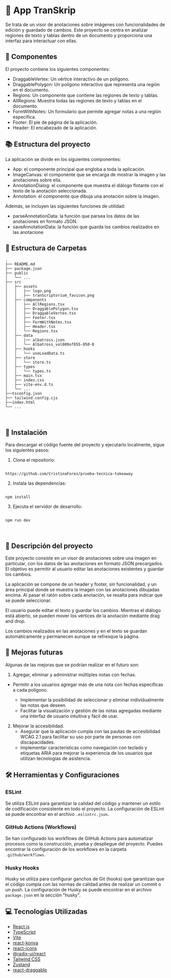 # 📱 App TranSkrip

Se trata de un visor de anotaciones sobre imágenes con funcionalidades de edición y guardado de cambios. Este proyecto se centra en analizar regiones de texto y tablas dentro de un documento y proporciona una interfaz para interactuar con ellas.

## 🧩 Componentes

El proyecto contiene los siguientes componentes:

- DraggableVertex: Un vértice interactivo de un polígono.
- DraggablePolygon: Un polígono interactivo que representa una región en el documento.
- Regions: Un componente que contiene las regiones de texto y tablas.
- AllRegions: Muestra todas las regiones de texto y tablas en el documento.
- FormWithNotes: Un formulario que permite agregar notas a una región específica.
- Footer: El pie de página de la aplicación.
- Header: El encabezado de la aplicación.
  </br>

## 📚 Estructura del proyecto

La aplicación se divide en los siguientes componentes:

- App: el componente principal que engloba a toda la aplicación.
- ImageCanvas: el componente que se encarga de mostrar la imagen y las anotaciones sobre ella.
- AnnotationDialog: el componente que muestra el diálogo flotante con el texto de la anotación seleccionada.
- Annotation: el componente que dibuja una anotación sobre la imagen.

Además, se incluyen las siguientes funciones de utilidad:

- parseAnnotationData: la función que parsea los datos de las anotaciones en formato JSON.
- saveAnnotationData: la función que guarda los cambios realizados en las anotacione
  </br>

## 📂 Estructura de Carpetas

```
.
├── README.md
├── package.json
├── public
│   └── ...
├── src
│   ├── assets
│   │   ├── logo.png
│   │   ├── tranScriptorium_favicon.png
│   ├── components
│   │   ├── AllRegions.tsx
│   │   ├── DraggablePolygon.tsx
│   │   ├── DraggableVertex.tsx
│   │   ├── Footer.tsx
│   │   ├── FormWithNotes.tsx
│   │   ├── Header.tsx
│   │   └── Regions.tsx
│   ├── data
│   │   |── albatross.json
│   │   └── Albatross_vol009of055-050-0
│   ├── hooks
│   │   └── useLoadData.ts
│   ├── store
│   │   └── store.ts
│   ├── types
│   │   └── types.ts
│   ├── main.tsx
│   ├── index.css
│   ├── vite-env.d.ts
│   └── ...
├──tsconfig.json
├── tailwind.config.cjs
├──index.html
└── ...
```

</br>

## 💫 Instalación

Para descargar el código fuente del proyecto y ejecutarlo localmente, sigue los siguientes pasos:

1. Clona el repositorio:

```

https://github.com/CristinaFores/prueba-tecnica-takeaway

```

2. Instala las dependencias:

```

npm install

```

3. Ejecuta el servidor de desarrollo:

```

npm run dev

```

</br>

## 📝 Descripción del proyecto

Este proyecto consiste en un visor de anotaciones sobre una imagen en particular, con los datos de las anotaciones en formato JSON precargados. El objetivo es permitir al usuario editar las anotaciones existentes y guardar los cambios.

La aplicación se compone de un header y footer, sin funcionalidad, y un área principal donde se muestra la imagen con las anotaciones dibujadas encima. Al pasar el ratón sobre cada anotación, se resalta para indicar que se puede seleccionar.

El usuario puede editar el texto y guardar los cambios. Mientras el diálogo está abierto, se pueden mover los vértices de la anotación mediante drag and drop.

Los cambios realizados en las anotaciones y en el texto se guardan automáticamente y permanecen aunque se refresque la página.

## 🚀 Mejoras futuras

Algunas de las mejoras que se podrían realizar en el futuro son:

1. Agregar, eliminar y administrar múltiples notas con fechas.

- Permitir a los usuarios agregar más de una nota con fechas específicas a cada polígono.

  - Implementar la posibilidad de seleccionar y eliminar individualmente las notas que deseen.
  - Facilitar la visualización y gestión de las notas agregadas mediante una interfaz de usuario intuitiva y fácil de usar.

2. Mejorar la accesibilidad.
   - Asegurar que la aplicación cumpla con las pautas de accesibilidad WCAG 2.1 para facilitar su uso por parte de personas con discapacidades.
   - Implementar características como navegación con teclado y etiquetas ARIA para mejorar la experiencia de los usuarios que utilizan tecnologías de asistencia.

## 🛠️ Herramientas y Configuraciones

### ESLint

Se utiliza ESLint para garantizar la calidad del código y mantener un estilo de codificación consistente en todo el proyecto. La configuración de ESLint se puede encontrar en el archivo `.eslintrc.json`.

### GitHub Actions (Workflows)

Se han configurado los workflows de GitHub Actions para automatizar procesos como la construcción, prueba y despliegue del proyecto. Puedes encontrar la configuración de los workflows en la carpeta `.github/workflows`.

### Husky Hooks

Husky se utiliza para configurar ganchos de Git (hooks) que garantizan que el código cumpla con las normas de calidad antes de realizar un commit o un push. La configuración de Husky se puede encontrar en el archivo `package.json` en la sección "husky".

## 💻 Tecnologías Utilizadas

- [React.js](https://nextjs.org/)
- [TypeScript](typescriptlang.org)
- [Vite](https://vitejs.dev/)
- [react-konva](https://konvajs.org/)
- [react-icons](https://react-icons.github.io/react-icons/)
- [@radix-ui/react](https://radix-ui.com/)
- [Tailwind CSS](https://tailwindcss.com/)
- [Zustand](https://github.com/pmndrs/zustand)
- [react-draggable](https://github.com/react-grid-layout/react-draggable)
